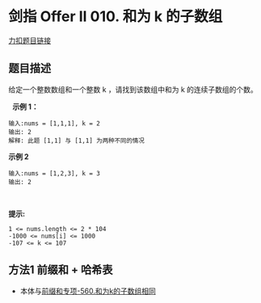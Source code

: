 <p id="和为k的子数组"></p>

# 剑指 Offer II 010. 和为 k 的子数组  

[力扣题目链接](https://leetcode.cn/problems/QTMn0o/)  


## 题目描述  

给定一个整数数组和一个整数 k ，请找到该数组中和为 k 的连续子数组的个数。

 
**示例 1：**

    输入:nums = [1,1,1], k = 2
    输出: 2
    解释: 此题 [1,1] 与 [1,1] 为两种不同的情况

**示例 2**

    输入:nums = [1,2,3], k = 3
    输出: 2
 

**提示:**

    1 <= nums.length <= 2 * 104
    -1000 <= nums[i] <= 1000
    -107 <= k <= 107  


## 方法1 前缀和 + 哈希表  

* 本体与[前缀和专项-560.和为k的子数组相同](doc/leedcode题解/前缀和/0560.和为k的子数组.md#和为K的子数组)  

